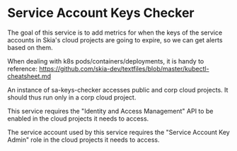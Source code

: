 # Service Account Keys Checker

The goal of this service is to add metrics for when the keys of the service
accounts in Skia's cloud projects are going to expire, so we can get alerts
based on them.

When dealing with k8s pods/containers/deployments, it is handy to reference:
<https://github.com/skia-dev/textfiles/blob/master/kubectl-cheatsheet.md>

An instance of sa-keys-checker accesses public and corp cloud projects. It
should thus run only in a corp cloud project.

This service requires the "Identity and Access Management" API to be enabled in
the cloud projects it needs to access.

The service account used by this service requires the "Service Account Key
Admin" role in the cloud projects it needs to access.
